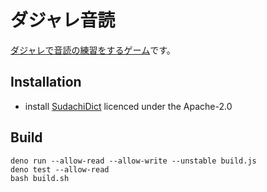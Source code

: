 # ダジャレ音読

[ダジャレで音読の練習をするゲーム](https://marmooo.github.io/dajare-ondoku/)です。

## Installation

- install [SudachiDict](https://github.com/WorksApplications/SudachiDict)
  licenced under the Apache-2.0

## Build

```
deno run --allow-read --allow-write --unstable build.js
deno test --allow-read
bash build.sh
```
